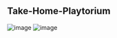 ## Take-Home-Playtorium

![image](https://github.com/sittijwyz/take-home-playtorium/assets/136847511/0acee26b-5320-4652-baba-a5218de9e8d0)
![image](https://github.com/sittijwyz/take-home-playtorium/assets/136847511/cbb3f9a8-a2b8-4b7b-b80a-6c0fc15dcc70)
